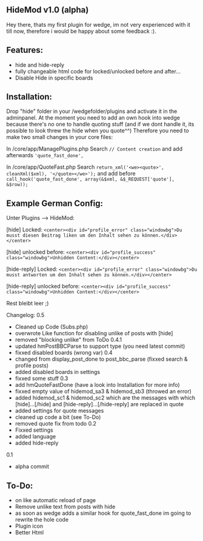 HideMod v1.0 (alpha)
--------------------
Hey there,
thats my first plugin for wedge, im not very experienced with it till now, therefore i would be happy about
some feedback :).


Features:
---------
  - hide and hide-reply
  - fully changeable html code for locked/unlocked before and after...
  - Disable Hide in specific boards

Installation:
-------------

Drop "hide" folder in your /wedgefolder/plugins and activate it in the adminpanel.
At the moment you need to add an own hook into wedge because there's no one to handle
quoting stuff (and if we dont handle it, its possible to look threw the hide when you
quote^^)
Therefore you need to make two small changes in your core files:


In /core/app/ManagePlugins.php
Search ``// Content creation`` and add afterwards ``'quote_fast_done',``

In /core/app/QuoteFast.php
Search ``return_xml('<we><quote>', cleanXml($xml), '</quote></we>');``
and add before ``call_hook('quote_fast_done', array(&$xml, &$_REQUEST['quote'], &$row));``

Example German Config:
----------------------

Unter Plugins --> HideMod:

[hide] Locked: ``<center><div id="profile_error" class="windowbg">Du musst diesen Beitrag liken um den Inhalt sehen zu können.</div></center>``

[hide] unlocked before: ``<center><div id="profile_success" class="windowbg">Unhidden Content:</div></center>``


[hide-reply] Locked: ``<center><div id="profile_error" class="windowbg">Du musst antworten um den Inhalt sehen zu können.</div></center>``

[hide-reply] unlocked before: ``<center><div id="profile_success" class="windowbg">Unhidden Content:</div></center>``

Rest bleibt leer ;)

Changelog:
0.5
  - Cleaned up Code (Subs.php)
  - overwrote Like function for disabling unlike of posts with [hide]
  - removed "blocking unlike" from ToDo
0.4.1
  - updated hmPostBBCParse to support type (you need latest commit)
  - fixxed disabled boards (wrong var)
0.4
  - changed from display_post_done to post_bbc_parse (fixxed search & profile posts)
  - added disabled boards in settings
  - fixxed some stuff
0.3
  - add hmQuoteFastDone (have a look into Installation for more info)
  - fixxed empty value of hidemod_sa3 & hidemod_sb3 (throwed an error)
  - added hidemod_sc1 & hidemod_sc2 which are the messages with which [hide]...[/hide] and [hide-reply]...[/hide-reply] are replaced in quote
  - added settings for quote messages
  - cleaned up code a bit (see To-Do)
  - removed quote fix from todo
0.2
  - Fixxed settings
  - added language
  - added hide-reply

0.1
  - alpha commit
	

To-Do:
------
- on like automatic reload of page
- Remove unlike text from posts with hide
- as soon as wedge adds a similar hook for quote_fast_done im going to rewrite the hole code
- Plugin icon
- Better Html
